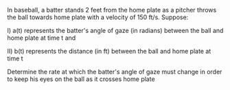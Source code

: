 In baseball, a batter stands 2 feet from the home plate as a pitcher throws the ball towards home plate with a velocity of 150 ft/s. Suppose:

I) a(t) represents the batter's angle of gaze (in radians) between the ball and home plate at time t and 

II) b(t) represents the distance (in ft) between the ball and home plate at time t

Determine the rate at which the batter's angle of gaze must change in order to keep his eyes on the ball as it crosses home plate